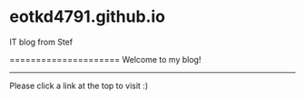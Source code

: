 # eotkd4791.github.io



IT blog from Stef

=====================
Welcome to my blog!


--------------------------------------------
Please click a link at the top to visit :)
